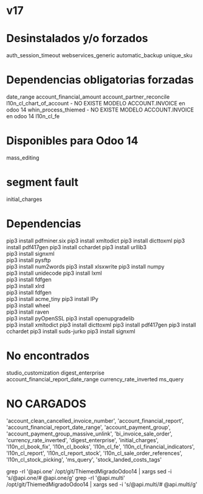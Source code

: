 # v17
# Desinstalados y/o forzados
auth_session_timeout
webservices_generic
automatic_backup
unique_sku

# Dependencias obligatorias forzadas
date_range
account_financial_amount
account_partner_reconcile
l10n_cl_chart_of_account - NO EXISTE MODELO ACCOUNT.INVOICE en odoo 14
whin_process_thiemed - NO EXISTE MODELO ACCOUNT.INVOICE en odoo 14
l10n_cl_fe

# Disponibles para Odoo 14
mass_editing

# segment fault
initial_charges



# Dependencias
pip3 install pdfminer.six
pip3 install xmltodict
pip3 install dicttoxml
pip3 install pdf417gen
pip3 install cchardet 
pip3 install urllib3  
pip3 install signxml  
pip3 install pysftp   
pip3 install num2words
pip3 install xlsxwrite
pip3 install numpy    
pip3 install unidecode
pip3 install lxml     
pip3 install fdfgen   
pip3 install xlrd     
pip3 install fdfgen   
pip3 install acme_tiny
pip3 install IPy      
pip3 install wheel    
pip3 install raven    
pip3 install pyOpenSSL
pip3 install openupgradelib   
pip3 install xmltodict
pip3 install dicttoxml
pip3 install pdf417gen
pip3 install cchardet
pip3 install suds-jurko
pip3 install signxml


# No encontrados
studio_customization
digest_enterprise
account_financial_report_date_range
currency_rate_inverted
ms_query

# NO CARGADOS
'account_clean_cancelled_invoice_number',
'account_financial_report',
'account_financial_report_date_range',
'account_payment_group',
'account_payment_group_massive_unlink',
'bi_invoice_sale_order',
'currency_rate_inverted',
'digest_enterprise',
'initial_charges',
'l10n_cl_book_fix',
'l10n_cl_books',
'l10n_cl_fe',
'l10n_cl_financial_indicators',
'l10n_cl_report',
'l10n_cl_report_stock',
'l10n_cl_sale_order_references',
'l10n_cl_stock_picking',
'ms_query',
'stock_landed_costs_tags'


grep -rl '@api.one' /opt/git/ThiemedMigradoOdoo14 | xargs sed -i 's/@api.one/# @api.one/g'
grep -rl '@api.multi' /opt/git/ThiemedMigradoOdoo14 | xargs sed -i 's/@api.multi/# @api.multi/g'
